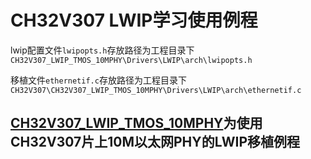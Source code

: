 # CH32V307 LWIP学习使用例程

lwip配置文件`lwipopts.h`存放路径为工程目录下`CH32V307_LWIP_TMOS_10MPHY\Drivers\LWIP\arch\lwipopts.h`

移植文件`ethernetif.c`存放路径为工程目录下`CH32V307\CH32V307_LWIP_TMOS_10MPHY\Drivers\LWIP\arch\ethernetif.c`

## [CH32V307_LWIP_TMOS_10MPHY](https://github.com/smartmx/lwip_study_examples/tree/main/CH32V307/CH32V307_LWIP_TMOS_10MPHY)为使用CH32V307片上10M以太网PHY的LWIP移植例程
